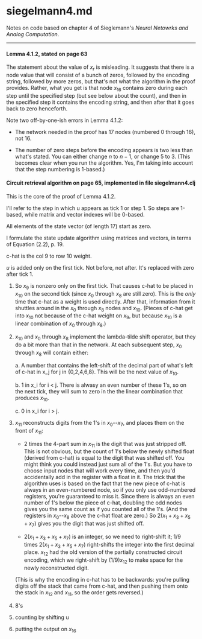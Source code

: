 siegelmann4.md
===

Notes on code based on chapter 4 of Sieglemann's *Neural Netowrks and
Analog Computation*.  

-----------

#### Lemma 4.1.2, stated on page 63

The statement about the value of $x_r$ is misleading.  It suggests that
there is a node value that will consist of a bunch of zeros, followed by
the encoding string, followed by more zeros, but that's not what the
algorithm in the proof provides.  Rather, what you get is that node
$x_{16}$ contains zero during each step until the specified step (but
see below about the count), and then in the specified step it contains
the encoding string, and then after that it goes back to zero
henceforth.

Note two off-by-one-ish errors in Lemma 4.1.2:

- The network needed in the proof has 17 nodes (numbered 0 through
  16), not 16.

- The number of zero steps before the encoding appears is two less
  than what's stated.  You can either change $n$ to $n-1$, or change 5
  to 3.  (This becomes clear when you run the algorithm.  Yes, I'm
  taking into account that the step numbering is 1-based.)

#### Circuit retrieval algorithm on page 65, implemented in file siegelmann4.clj

This is the core of the proof of Lemma 4.1.2.

I'll refer to the step in which u appears as tick 1 or step 1.  So steps
are 1-based, while matrix and vector indexes will be 0-based.

All elements of the state vector (of length 17) start as zero.

I formulate the state update algorithm using matrices and vectors, in
terms of Equation (2.2), p. 19.

c-hat is the col 9 to row 10 weight.

$u$ is added only on the first tick.  Not before, not after.  It's
replaced with zero after tick 1.


1. So $x_9$ is nonzero only on the first tick.  That causes c-hat to be
placed in $x_{10}$ on the second tick (since $x_0$ through $x_8$ are still zero).
This is the *only* time that c-hat as a weight is used directly.
After that, information from it shuttles around in the $x_0$ through $x_8$
nodes and $x_{10}$.  (Pieces of c-hat get into $x_{10}$ not because of the c-hat
weight on $x_9$, but because $x_{10}$ is a linear combination of $x_0$ through $x_8$.)

2. $x_{10}$ and $x_0$ through $x_8$ implement the lambda-tilde shift operator,
but they do a bit more than that in the network.  At each subsequent
step, $x_0$ through $x_8$ will contain either:

	a. A number that contains the left-shift of the decimal part of
	what's left of c-hat in x_j for j in {0,2,4,6,8}.  This will
	be the next value of $x_{10}$.

	b. 1 in x_i for i < j.  There is alwasy an even number of
	these 1's, so on the next tick, they will sum to zero in the
	the linear combination that produces $x_{10}$.

	c. 0 in x_i for i > j.

3.  $x_{11}$ reconstructs digits from the 1's in $x_0$--$x_7$, and places them on
the front of $x_{11}$:

	- 2 times the 4-part sum in $x_{11}$ is the digit that was just
	stripped off.  This is not obvious, but the count of 1's below
	the newly shifted float (derived from c-hat) is equal to the
	digit that was shifted off.  You might think you could instead
	just sum all of the 1's.  But you have to choose input nodes
	that will work every time, and then you'd accidentally add in
	the register with a float in it.  The trick that the algorithm
	uses is based on the fact that the new piece of c-hat is always
	in an even-numbered node, so if you only use odd-numbered
	registers, you're guaranteed to miss it.  Since there is always
	an even number of 1's below the piece of c-hat, doubling the odd
	nodes gives you the same count as if you counted all of the 1's.
	(And the registers in $x_0$--$x_8$ above the c-hat float are zero.)
	So 2($x_1+x_3+x_5+x_7$) gives you the digit that was just shifted off.

	- 2($x_1+x_3+x_5+x_7$) is an integer, so we need to right-shift it; 1/9
	times 2($x_1+x_3+x_5+x_7$) right-shifts the integer into the first
	decimal place.  $x_{12}$ had the old version of the partially
	constructed circuit encoding, which we right-shift by (1/9)$x_{12}$
	to make space for the newly reconstructed digit.

	(This is why the encoding in c-hat has to be backwards: you're
	pulling digits off the stack that came from c-hat, and then
	pushing them onto the stack in $x_{12}$ and $x_{11}$, so the order gets
	reversed.)

3. 8's

4. counting by shifting u

5. putting the output on $x_{16}$
